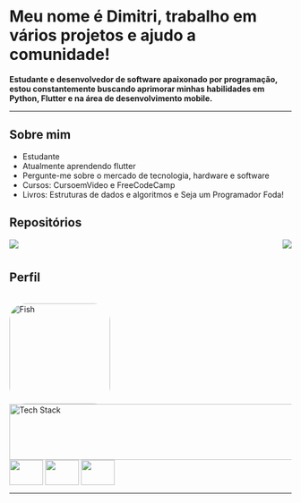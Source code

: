 # Meu nome é Dimitri, trabalho em vários projetos e ajudo a comunidade!
**Estudante e desenvolvedor de software apaixonado por programação, estou constantemente buscando aprimorar minhas habilidades em Python, Flutter e na área de desenvolvimento mobile.**

---

## Sobre mim

-  Estudante
-  Atualmente aprendendo flutter
-  Pergunte-me sobre o mercado de tecnologia, hardware e software
-  Cursos: CursoemVideo e FreeCodeCamp
-  Livros: Estruturas de dados e algoritmos e Seja um Programador Foda!

## Repositórios
<div>
  <a href="https://github.com/Dimitri-Matheus/Minidex" target="_blank"><img src="https://github-readme-stats-dimitri-matheus.vercel.app/api/pin/?username=Dimitri-Matheus&repo=Minidex&theme=dark&show_owner=false&hide_border=true" target="_blank"></a>
  <a href="https://github.com/Dimitri-Matheus/Simpliclima" target="_blank"><img src="https://github-readme-stats-dimitri-matheus.vercel.app/api/pin/?username=Dimitri-Matheus&repo=Simpliclima&theme=dark&show_owner=false&hide_border=true" target="_blank" align="right"></a>
</div>

#

## Perfil
<div>
  <div style="display: inline_block"></div><br>
    <img height="180" width="180" align="center" alt="Fish" style="border-radius:30px;" src="https://github.com/Dimitri-Matheus/Dimitri-Matheus/assets/121637762/03ec39d0-9d1a-44cd-ba83-825681a44c3f">
    <img height="100" width="600" align="center" alt="Tech Stack" src="https://github-readme-tech-stack.vercel.app/api/cards?title=Tech%20Stack&align=center&titleAlign=center&lineCount=1&theme=github_dark_green&bg=%230D1117&badge=%23161B22&border=%2321262D&titleColor=%2343ec63&line1=python,python,ffffff;flutter,flutter,ffffff;dart,dart,ffffff;javascript,javascript,ffffff;" />
    <a href="https://open.spotify.com/embed/playlist/4evCqS0YyiaOxPmKNyizZK?utm_source=generator&theme=0" target="_blank"><img height="45" width="60" align="center" src="https://cdn.simpleicons.org/spotify/f3f3f3" /></a>
    <a href="https://www.instagram.com/dimi_math/" target="_blank"><img height="45" width="60" align="center" src="https://cdn.simpleicons.org/instagram/f3f3f3" /></a>
    <a href="mailto:dimitrimatheusdeoliveira@gmail.com" target="_blank"><img height="45" width="60" align="center" src="https://cdn.simpleicons.org/gmail/f3f3f3" /></a>
</div>

---
